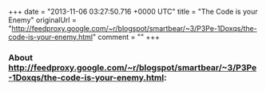 +++
date = "2013-11-06 03:27:50.716 +0000 UTC"
title = "The Code is your Enemy"
originalUrl = "http://feedproxy.google.com/~r/blogspot/smartbear/~3/P3Pe-1Doxqs/the-code-is-your-enemy.html"
comment = ""
+++

### About http://feedproxy.google.com/~r/blogspot/smartbear/~3/P3Pe-1Doxqs/the-code-is-your-enemy.html:


